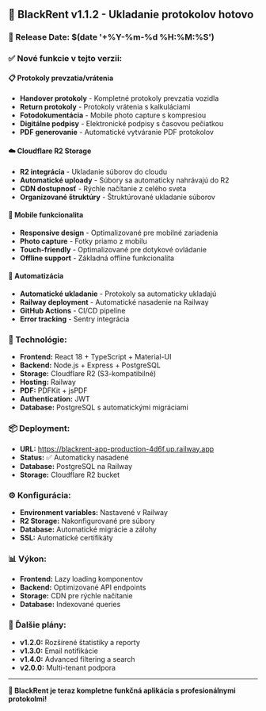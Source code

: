 ## 🎉 BlackRent v1.1.2 - Ukladanie protokolov hotovo

### 📅 Release Date: $(date '+%Y-%m-%d %H:%M:%S')

### ✅ Nové funkcie v tejto verzii:

#### 📋 Protokoly prevzatia/vrátenia
- **Handover protokoly** - Kompletné protokoly prevzatia vozidla
- **Return protokoly** - Protokoly vrátenia s kalkuláciami
- **Fotodokumentácia** - Mobile photo capture s kompresiou
- **Digitálne podpisy** - Elektronické podpisy s časovou pečiatkou
- **PDF generovanie** - Automatické vytváranie PDF protokolov

#### ☁️ Cloudflare R2 Storage
- **R2 integrácia** - Ukladanie súborov do cloudu
- **Automatické uploady** - Súbory sa automaticky nahrávajú do R2
- **CDN dostupnosť** - Rýchle načítanie z celého sveta
- **Organizované štruktúry** - Štruktúrované ukladanie súborov

#### 📱 Mobile funkcionalita
- **Responsive design** - Optimalizované pre mobilné zariadenia
- **Photo capture** - Fotky priamo z mobilu
- **Touch-friendly** - Optimalizované pre dotykové ovládanie
- **Offline support** - Základná offline funkcionalita

#### 🔄 Automatizácia
- **Automatické ukladanie** - Protokoly sa automaticky ukladajú
- **Railway deployment** - Automatické nasadenie na Railway
- **GitHub Actions** - CI/CD pipeline
- **Error tracking** - Sentry integrácia

### 🚀 Technológie:
- **Frontend:** React 18 + TypeScript + Material-UI
- **Backend:** Node.js + Express + PostgreSQL
- **Storage:** Cloudflare R2 (S3-kompatibilné)
- **Hosting:** Railway
- **PDF:** PDFKit + jsPDF
- **Authentication:** JWT
- **Database:** PostgreSQL s automatickými migráciami

### 📦 Deployment:
- **URL:** https://blackrent-app-production-4d6f.up.railway.app
- **Status:** ✅ Automaticky nasadené
- **Database:** PostgreSQL na Railway
- **Storage:** Cloudflare R2 bucket

### ⚙️ Konfigurácia:
- **Environment variables:** Nastavené v Railway
- **R2 Storage:** Nakonfigurované pre súbory
- **Database:** Automatické migrácie a zálohy
- **SSL:** Automatické certifikáty

### 📊 Výkon:
- **Frontend:** Lazy loading komponentov
- **Backend:** Optimizované API endpoints
- **Storage:** CDN pre rýchle načítanie
- **Database:** Indexované queries

### 🎯 Ďalšie plány:
- **v1.2.0:** Rozšírené štatistiky a reporty
- **v1.3.0:** Email notifikácie
- **v1.4.0:** Advanced filtering a search
- **v2.0.0:** Multi-tenant podpora

---

**🎉 BlackRent je teraz kompletne funkčná aplikácia s profesionálnymi protokolmi!**

